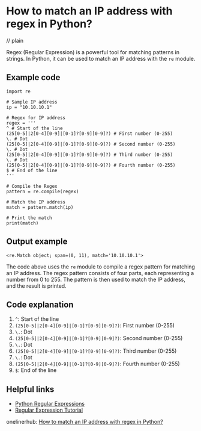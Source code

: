 # How to match an IP address with regex in Python?
// plain

Regex (Regular Expression) is a powerful tool for matching patterns in strings. In Python, it can be used to match an IP address with the `re` module.

## Example code

```
import re

# Sample IP address
ip = "10.10.10.1"

# Regex for IP address
regex = '''
^ # Start of the line
(25[0-5]|2[0-4][0-9]|[0-1]?[0-9][0-9]?) # First number (0-255)
\. # Dot
(25[0-5]|2[0-4][0-9]|[0-1]?[0-9][0-9]?) # Second number (0-255)
\. # Dot
(25[0-5]|2[0-4][0-9]|[0-1]?[0-9][0-9]?) # Third number (0-255)
\. # Dot
(25[0-5]|2[0-4][0-9]|[0-1]?[0-9][0-9]?) # Fourth number (0-255)
$ # End of the line
'''

# Compile the Regex
pattern = re.compile(regex)

# Match the IP address
match = pattern.match(ip)

# Print the match
print(match)
```

## Output example

```
<re.Match object; span=(0, 11), match='10.10.10.1'>
```

The code above uses the `re` module to compile a regex pattern for matching an IP address. The regex pattern consists of four parts, each representing a number from 0 to 255. The pattern is then used to match the IP address, and the result is printed.

## Code explanation


1. `^`: Start of the line
2. `(25[0-5]|2[0-4][0-9]|[0-1]?[0-9][0-9]?)`: First number (0-255)
3. `\.`: Dot
4. `(25[0-5]|2[0-4][0-9]|[0-1]?[0-9][0-9]?)`: Second number (0-255)
5. `\.`: Dot
6. `(25[0-5]|2[0-4][0-9]|[0-1]?[0-9][0-9]?)`: Third number (0-255)
7. `\.`: Dot
8. `(25[0-5]|2[0-4][0-9]|[0-1]?[0-9][0-9]?)`: Fourth number (0-255)
9. `$`: End of the line

## Helpful links

- [Python Regular Expressions](https://docs.python.org/3/library/re.html)
- [Regular Expression Tutorial](https://www.regular-expressions.info/tutorial.html)

onelinerhub: [How to match an IP address with regex in Python?](https://onelinerhub.com/python-regex/how-to-match-an-ip-address-with-regex-in-python)